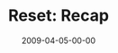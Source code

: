 ---
layout: message
category: message
series: "Reset"
title: "Reset: Recap"
date: 2009-04-05-00-00
message_id: 556
program-description: ""
program: "http://www.crossroads.net/players/media/hq/04_0405Program.pdf"
program-title: "Reset: Recap (Program)"
video-description: "In this talk Brian Tome recaps our Reset journey and discusses where we're headed next."
video-title: "Reset&#58; Recap"
video: "https://s3.amazonaws.com/crossroadsvideomessages/Reset7.mp4"
video-poster: "https://www.crossroads.net/uploadedfiles/Reset7-still.jpg"
audio-description: "Brian Tome recaps the Reset journey and discusses where we go from here."
audio: "http://s3.amazonaws.com/crossroadsaudiomessages/Reset7-edit.mp3"
audio-title: "Reset&#58; Recap"
audio-duration: "33:28"
---